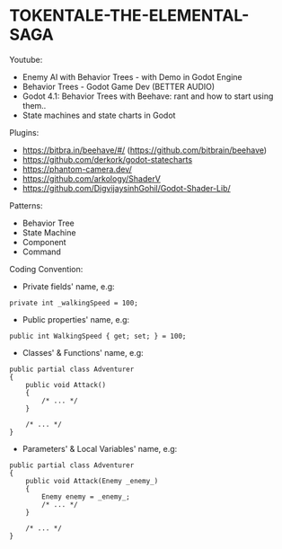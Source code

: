 # TOKENTALE-THE-ELEMENTAL-SAGA

Youtube:
- Enemy AI with Behavior Trees - with Demo in Godot Engine
- Behavior Trees - Godot Game Dev (BETTER AUDIO)
- Godot 4.1: Behavior Trees with Beehave: rant and how to start using them..
- State machines and state charts in Godot

Plugins:
- https://bitbra.in/beehave/#/ (https://github.com/bitbrain/beehave)
- https://github.com/derkork/godot-statecharts
- https://phantom-camera.dev/
- https://github.com/arkology/ShaderV
- https://github.com/DigvijaysinhGohil/Godot-Shader-Lib/

Patterns:
- Behavior Tree
- State Machine
- Component
- Command

Coding Convention:
- Private fields' name, e.g:
```
private int _walkingSpeed = 100;
```
- Public properties' name, e.g:
```
public int WalkingSpeed { get; set; } = 100;
```
- Classes' & Functions' name, e.g:
```
public partial class Adventurer
{
    public void Attack()
    {
        /* ... */
    }

    /* ... */
}
```
- Parameters' & Local Variables' name, e.g:
```
public partial class Adventurer
{
    public void Attack(Enemy _enemy_)
    {
        Enemy enemy = _enemy_;
        /* ... */
    }

    /* ... */
}
```
